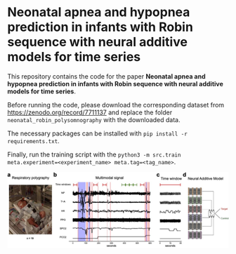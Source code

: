 # Neonatal apnea and hypopnea prediction in infants with Robin sequence with neural additive models for time series

This repository contains the code for the paper **Neonatal apnea and hypopnea prediction in infants with Robin sequence with neural additive models for time series**.

Before running the code, please download the corresponding dataset from https://zenodo.org/record/7711137 and replace the folder `neonatal_robin_polysomnography` with the downloaded data. 

The necessary packages can be installed with `pip install -r requirements.txt`.

Finally, run the training script with the `python3 -m src.train meta.experiment=<experiment_name> meta.tag=<tag_name>`.

![](overview.jpg)